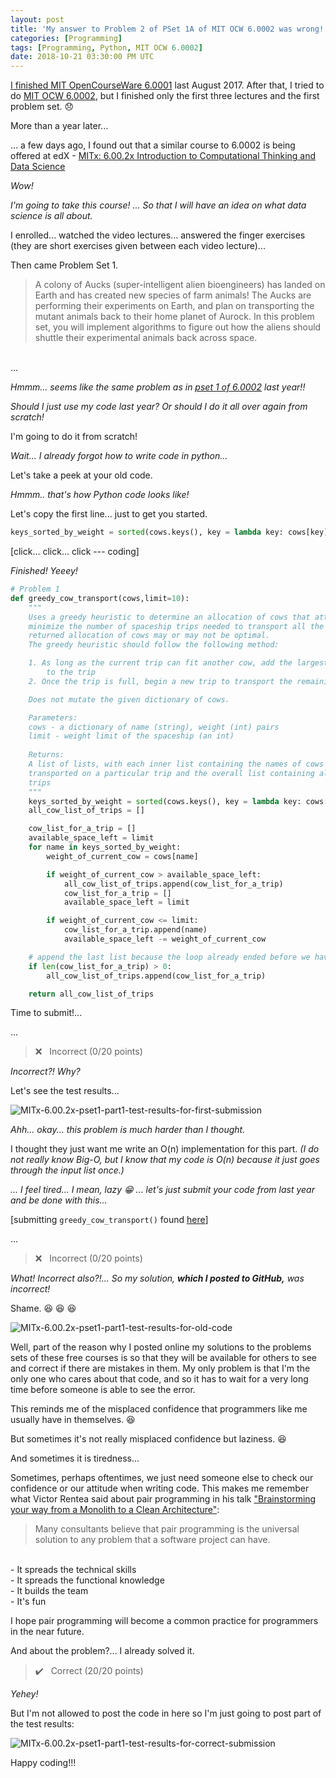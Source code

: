```yaml
---
layout: post
title: 'My answer to Problem 2 of PSet 1A of MIT OCW 6.0002 was wrong!'
categories: [Programming]
tags: [Programming, Python, MIT OCW 6.0002]
date: 2018-10-21 03:30:00 PM UTC
---
```


<!-- Oct 21, 2018 11:30:00 PM Philippine Time -->

[I finished MIT OpenCourseWare 6.0001](/2017/08/05/finished-mit-ocw-6.0001/) last August 2017. After that, I tried to do [MIT OCW 6.0002](https://ocw.mit.edu/courses/electrical-engineering-and-computer-science/6-0002-introduction-to-computational-thinking-and-data-science-fall-2016/index.htm), but I finished only the first three lectures and the first problem set. :disappointed:

More than a year later...

... a few days ago, I found out that a similar course to 6.0002 is being offered at edX - [MITx: 6.00.2x Introduction to Computational Thinking and Data Science](https://www.edx.org/course/introduction-computational-thinking-data-mitx-6-00-2x-7)

_Wow!_

_I'm going to take this course! ... So that I will have an idea on what data science is all about._

<!--more-->

I enrolled... watched the video lectures... answered the finger exercises (they are short exercises given between each video lecture)...

Then came Problem Set 1.

> A colony of Aucks (super-intelligent alien bioengineers) has landed on Earth and has created new species of farm animals! The Aucks are performing their experiments on Earth, and plan on transporting the mutant animals back to their home planet of Aurock. In this problem set, you will implement algorithms to figure out how the aliens should shuttle their experimental animals back across space.
<br />
...


_Hmmm... seems like the same problem as in [pset 1 of 6.0002](https://ocw.mit.edu/courses/electrical-engineering-and-computer-science/6-0002-introduction-to-computational-thinking-and-data-science-fall-2016/assignments/) last year!!_

_Should I just use my code last year? Or should I do it all over again from scratch!_

I'm going to do it from scratch!

_Wait... I already forgot how to write code in python..._

Let's take a peek at your old code.

_Hmmm.. that's how Python code looks like!_

Let's copy the first line... just to get you started.

``` python
keys_sorted_by_weight = sorted(cows.keys(), key = lambda key: cows[key], reverse=True)
```

[click... click... click --- coding]

_Finished! Yeeey!_

``` python
# Problem 1
def greedy_cow_transport(cows,limit=10):
    """
    Uses a greedy heuristic to determine an allocation of cows that attempts to
    minimize the number of spaceship trips needed to transport all the cows. The
    returned allocation of cows may or may not be optimal.
    The greedy heuristic should follow the following method:

    1. As long as the current trip can fit another cow, add the largest cow that will fit
        to the trip
    2. Once the trip is full, begin a new trip to transport the remaining cows

    Does not mutate the given dictionary of cows.

    Parameters:
    cows - a dictionary of name (string), weight (int) pairs
    limit - weight limit of the spaceship (an int)
    
    Returns:
    A list of lists, with each inner list containing the names of cows
    transported on a particular trip and the overall list containing all the
    trips
    """
    keys_sorted_by_weight = sorted(cows.keys(), key = lambda key: cows[key], reverse=True)
    all_cow_list_of_trips = []

    cow_list_for_a_trip = []
    available_space_left = limit
    for name in keys_sorted_by_weight:
        weight_of_current_cow = cows[name]

        if weight_of_current_cow > available_space_left:
            all_cow_list_of_trips.append(cow_list_for_a_trip)
            cow_list_for_a_trip = []
            available_space_left = limit

        if weight_of_current_cow <= limit:
            cow_list_for_a_trip.append(name)
            available_space_left -= weight_of_current_cow

    # append the last list because the loop already ended before we have the chance to add it
    if len(cow_list_for_a_trip) > 0:
        all_cow_list_of_trips.append(cow_list_for_a_trip)

    return all_cow_list_of_trips
```

Time to submit!...

...

> :x: &nbsp; Incorrect (0/20 points)

_Incorrect?! Why?_

Let's see the test results...

![MITx-6.00.2x-pset1-part1-test-results-for-first-submission](/images/2018/MITx-6.00.2x-pset1-part1-test-results-for-first-submission.png)

_Ahh... okay... this problem is much harder than I thought._

I thought they just want me write an O(n) implementation for this part. _(I do not really know Big-O, but I know that my code is O(n) because it just goes through the input list once.)_

_... I feel tired... I mean, lazy :grin: ... let's just submit your code from last year and be done with this..._

[submitting `greedy_cow_transport()` found [here](https://github.com/jeremiahflaga/mit-ocw-6.0002/blob/f17155864481d4adc6eeba5c4acc1a7b65f960a6/ps1/ps1a.py)]

...

> :x: &nbsp; Incorrect (0/20 points)

_What! Incorrect also?!... So my solution, **which I posted to GitHub,** was incorrect!_

Shame. :laughing: :laughing: :laughing:

![MITx-6.00.2x-pset1-part1-test-results-for-old-code](/images/2018/MITx-6.00.2x-pset1-part1-test-results-for-old-code.png)

Well, part of the reason why I posted online my solutions to the problems sets of these free courses is so that they will be available for others to see and correct if there are mistakes in them. My only problem is that I'm the only one who cares about that code, and so it has to wait for a very long time before someone is able to see the error.

This reminds me of the misplaced confidence that programmers like me usually have in themselves. :laughing:

But sometimes it's not really misplaced confidence but laziness. :laughing:

And sometimes it is tiredness...

Sometimes, perhaps oftentimes, we just need someone else to check our confidence or our attitude when writing code. This makes me remember what Victor Rentea said about pair programming in his talk ["Brainstorming your way from a Monolith to a Clean Architecture"](https://www.youtube.com/watch?v=4-4ahz7zDiQ): 

> Many consultants believe that pair programming is the universal solution to any problem that a software project can have.
<br />
- It spreads the technical skills
<br />
- It spreads the functional knowledge
<br />
- It builds the team
<br />
- It's fun

I hope pair programming will become a common practice for programmers in the near future.

And about the problem?... I already solved it.

> :heavy_check_mark: &nbsp; Correct (20/20 points)

_Yehey!_

But I'm not allowed to post the code in here so I'm just going to post part of the test results:


![MITx-6.00.2x-pset1-part1-test-results-for-correct-submission](/images/2018/MITx-6.00.2x-pset1-part1-test-results-for-correct-submission.png)

Happy coding!!!